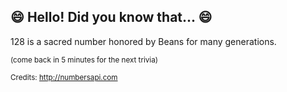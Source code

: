 ## :smile: Hello! Did you know that... :smile:
128 is a sacred number honored by Beans for many generations.

<sup>(come back in 5 minutes for the next trivia)</sup>


<sup>Credits: http://numbersapi.com</sup>
